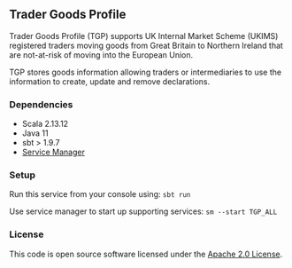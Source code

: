 
## Trader Goods Profile

Trader Goods Profile (TGP) supports UK Internal Market Scheme (UKIMS) registered traders moving goods from Great Britain to Northern Ireland that are not-at-risk of moving into the European Union.

TGP stores goods information allowing traders or intermediaries to use the information to create, update and remove declarations.

### Dependencies

- Scala 2.13.12
- Java 11
- sbt > 1.9.7
- [Service Manager](https://github.com/hmrc/service-manager)

### Setup

Run this service from your console using: `sbt run`

Use service manager to start up supporting services: `sm --start TGP_ALL` 

### License

This code is open source software licensed under the [Apache 2.0 License]("http://www.apache.org/licenses/LICENSE-2.0.html").
